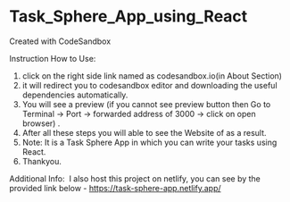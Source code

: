 # Task_Sphere_App_using_React
Created with CodeSandbox

Instruction How to Use:
1. click on the right side link named as codesandbox.io(in About Section)
2. it will redirect you to codesandbox editor and downloading the useful dependencies automatically.
3. You will see a preview (if you cannot see preview button then Go to Terminal -> Port -> forwarded address of 3000 -> click on open browser) .
4. After all these steps you will able to see the Website of as a result.
5. Note: It is a Task Sphere App in which you can write your tasks using React.
6. Thankyou.

Additional Info: 
I also host this project on netlify, you can see by the provided link below -
https://task-sphere-app.netlify.app/
